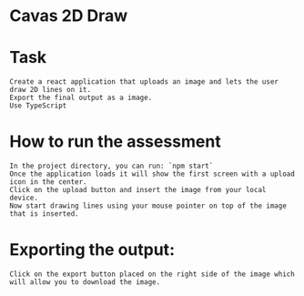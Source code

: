 # Cavas 2D Draw

# Task
    Create a react application that uploads an image and lets the user draw 2D lines on it.
    Export the final output as a image.
    Use TypeScript     


# How to run the assessment 
    In the project directory, you can run: `npm start`
    Once the application loads it will show the first screen with a upload icon in the center.
    Click on the upload button and insert the image from your local device.
    Now start drawing lines using your mouse pointer on top of the image that is inserted.

# Exporting the output: 
    Click on the export button placed on the right side of the image which will allow you to download the image.


